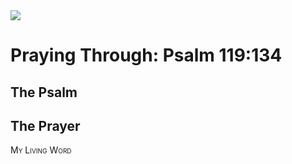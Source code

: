 <img class="intro-right" src="/images/art-paris-psalter.jpg">

<style>
  li {list-style-type: none;}
  p + ul {
    margin-top: -18px;
}
</style>

# Praying Through: Psalm 119:134

## The Psalm

## The Prayer

<div style="font-variant: small-caps;">
My Living Word
</div>
